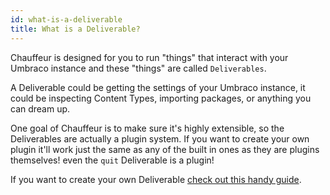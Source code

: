 ```yaml
---
id: what-is-a-deliverable
title: What is a Deliverable?
---
```


Chauffeur is designed for you to run "things" that interact with your Umbraco instance and these "things" are called `Deliverables`.

A Deliverable could be getting the settings of your Umbraco instance, it could be inspecting Content Types, importing packages, or anything you can dream up.

One goal of Chauffeur is to make sure it's highly extensible, so the Deliverables are actually a plugin system. If you want to create your own plugin it'll work just the same as any of the built in ones as they are plugins themselves! even the `quit` Deliverable is a plugin!

If you want to create your own Deliverable [check out this handy guide](creating-deliverables.md).
